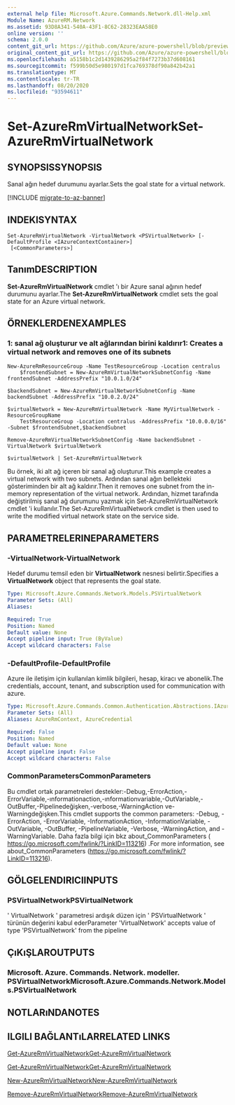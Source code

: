 ```yaml
---
external help file: Microsoft.Azure.Commands.Network.dll-Help.xml
Module Name: AzureRM.Network
ms.assetid: 93D8A341-540A-43F1-8C62-28323EAA58E0
online version: ''
schema: 2.0.0
content_git_url: https://github.com/Azure/azure-powershell/blob/preview/src/ResourceManager/Network/Commands.Network/help/Set-AzureRmVirtualNetwork.md
original_content_git_url: https://github.com/Azure/azure-powershell/blob/preview/src/ResourceManager/Network/Commands.Network/help/Set-AzureRmVirtualNetwork.md
ms.openlocfilehash: a5158b1c2d1439286295a2f84f7273b37d608161
ms.sourcegitcommit: f599b50d5e980197d1fca769378df90a842b42a1
ms.translationtype: MT
ms.contentlocale: tr-TR
ms.lasthandoff: 08/20/2020
ms.locfileid: "93594611"
---
```

# <span data-ttu-id="2da1c-101">Set-AzureRmVirtualNetwork</span><span class="sxs-lookup"><span data-stu-id="2da1c-101">Set-AzureRmVirtualNetwork</span></span>

## <span data-ttu-id="2da1c-102">SYNOPSIS</span><span class="sxs-lookup"><span data-stu-id="2da1c-102">SYNOPSIS</span></span>
<span data-ttu-id="2da1c-103">Sanal ağın hedef durumunu ayarlar.</span><span class="sxs-lookup"><span data-stu-id="2da1c-103">Sets the goal state for a virtual network.</span></span>

[!INCLUDE [migrate-to-az-banner](../../includes/migrate-to-az-banner.md)]

## <span data-ttu-id="2da1c-104">INDEKI</span><span class="sxs-lookup"><span data-stu-id="2da1c-104">SYNTAX</span></span>

```
Set-AzureRmVirtualNetwork -VirtualNetwork <PSVirtualNetwork> [-DefaultProfile <IAzureContextContainer>]
 [<CommonParameters>]
```

## <span data-ttu-id="2da1c-105">Tanım</span><span class="sxs-lookup"><span data-stu-id="2da1c-105">DESCRIPTION</span></span>
<span data-ttu-id="2da1c-106">**Set-AzureRmVirtualNetwork** cmdlet 'ı bir Azure sanal ağının hedef durumunu ayarlar.</span><span class="sxs-lookup"><span data-stu-id="2da1c-106">The **Set-AzureRmVirtualNetwork** cmdlet sets the goal state for an Azure virtual network.</span></span>

## <span data-ttu-id="2da1c-107">ÖRNEKLERDEN</span><span class="sxs-lookup"><span data-stu-id="2da1c-107">EXAMPLES</span></span>

### <span data-ttu-id="2da1c-108">1: sanal ağ oluşturur ve alt ağlarından birini kaldırır</span><span class="sxs-lookup"><span data-stu-id="2da1c-108">1: Creates a virtual network and removes one of its subnets</span></span>
```
New-AzureRmResourceGroup -Name TestResourceGroup -Location centralus
    $frontendSubnet = New-AzureRmVirtualNetworkSubnetConfig -Name frontendSubnet -AddressPrefix "10.0.1.0/24"

$backendSubnet = New-AzureRmVirtualNetworkSubnetConfig -Name backendSubnet -AddressPrefix "10.0.2.0/24"

$virtualNetwork = New-AzureRmVirtualNetwork -Name MyVirtualNetwork -ResourceGroupName 
    TestResourceGroup -Location centralus -AddressPrefix "10.0.0.0/16" -Subnet $frontendSubnet,$backendSubnet

Remove-AzureRmVirtualNetworkSubnetConfig -Name backendSubnet -VirtualNetwork $virtualNetwork

$virtualNetwork | Set-AzureRmVirtualNetwork
```

<span data-ttu-id="2da1c-109">Bu örnek, iki alt ağ içeren bir sanal ağ oluşturur.</span><span class="sxs-lookup"><span data-stu-id="2da1c-109">This example creates a virtual network with two subnets.</span></span> <span data-ttu-id="2da1c-110">Ardından sanal ağın bellekteki gösteriminden bir alt ağ kaldırır.</span><span class="sxs-lookup"><span data-stu-id="2da1c-110">Then it removes one subnet from the in-memory representation of the virtual network.</span></span> <span data-ttu-id="2da1c-111">Ardından, hizmet tarafında değiştirilmiş sanal ağ durumunu yazmak için Set-AzureRmVirtualNetwork cmdlet 'i kullanılır.</span><span class="sxs-lookup"><span data-stu-id="2da1c-111">The Set-AzureRmVirtualNetwork cmdlet is then used to write the modified virtual network state on the service side.</span></span>

## <span data-ttu-id="2da1c-112">PARAMETRELERINE</span><span class="sxs-lookup"><span data-stu-id="2da1c-112">PARAMETERS</span></span>

### <span data-ttu-id="2da1c-113">-VirtualNetwork</span><span class="sxs-lookup"><span data-stu-id="2da1c-113">-VirtualNetwork</span></span>
<span data-ttu-id="2da1c-114">Hedef durumu temsil eden bir **VirtualNetwork** nesnesi belirtir.</span><span class="sxs-lookup"><span data-stu-id="2da1c-114">Specifies a **VirtualNetwork** object that represents the goal state.</span></span>

```yaml
Type: Microsoft.Azure.Commands.Network.Models.PSVirtualNetwork
Parameter Sets: (All)
Aliases: 

Required: True
Position: Named
Default value: None
Accept pipeline input: True (ByValue)
Accept wildcard characters: False
```

### <span data-ttu-id="2da1c-115">-DefaultProfile</span><span class="sxs-lookup"><span data-stu-id="2da1c-115">-DefaultProfile</span></span>
<span data-ttu-id="2da1c-116">Azure ile iletişim için kullanılan kimlik bilgileri, hesap, kiracı ve abonelik.</span><span class="sxs-lookup"><span data-stu-id="2da1c-116">The credentials, account, tenant, and subscription used for communication with azure.</span></span>

```yaml
Type: Microsoft.Azure.Commands.Common.Authentication.Abstractions.IAzureContextContainer
Parameter Sets: (All)
Aliases: AzureRmContext, AzureCredential

Required: False
Position: Named
Default value: None
Accept pipeline input: False
Accept wildcard characters: False
```

### <span data-ttu-id="2da1c-117">CommonParameters</span><span class="sxs-lookup"><span data-stu-id="2da1c-117">CommonParameters</span></span>
<span data-ttu-id="2da1c-118">Bu cmdlet ortak parametreleri destekler:-Debug,-ErrorAction,-ErrorVariable,-ınformationaction,-ınformationvariable,-OutVariable,-OutBuffer,-Pipelinedeğişken,-verbose,-WarningAction ve-Warningdeğişken.</span><span class="sxs-lookup"><span data-stu-id="2da1c-118">This cmdlet supports the common parameters: -Debug, -ErrorAction, -ErrorVariable, -InformationAction, -InformationVariable, -OutVariable, -OutBuffer, -PipelineVariable, -Verbose, -WarningAction, and -WarningVariable.</span></span> <span data-ttu-id="2da1c-119">Daha fazla bilgi için bkz about_CommonParameters ( https://go.microsoft.com/fwlink/?LinkID=113216) .</span><span class="sxs-lookup"><span data-stu-id="2da1c-119">For more information, see about_CommonParameters (https://go.microsoft.com/fwlink/?LinkID=113216).</span></span>

## <span data-ttu-id="2da1c-120">GÖLGELENDIRICI</span><span class="sxs-lookup"><span data-stu-id="2da1c-120">INPUTS</span></span>

### <span data-ttu-id="2da1c-121">PSVirtualNetwork</span><span class="sxs-lookup"><span data-stu-id="2da1c-121">PSVirtualNetwork</span></span>
<span data-ttu-id="2da1c-122">' VirtualNetwork ' parametresi ardışık düzen için ' PSVirtualNetwork ' türünün değerini kabul eder</span><span class="sxs-lookup"><span data-stu-id="2da1c-122">Parameter 'VirtualNetwork' accepts value of type 'PSVirtualNetwork' from the pipeline</span></span>

## <span data-ttu-id="2da1c-123">ÇıKıŞLAR</span><span class="sxs-lookup"><span data-stu-id="2da1c-123">OUTPUTS</span></span>

### <span data-ttu-id="2da1c-124">Microsoft. Azure. Commands. Network. modeller. PSVirtualNetwork</span><span class="sxs-lookup"><span data-stu-id="2da1c-124">Microsoft.Azure.Commands.Network.Models.PSVirtualNetwork</span></span>

## <span data-ttu-id="2da1c-125">NOTLARıNDA</span><span class="sxs-lookup"><span data-stu-id="2da1c-125">NOTES</span></span>

## <span data-ttu-id="2da1c-126">ILGILI BAĞLANTıLAR</span><span class="sxs-lookup"><span data-stu-id="2da1c-126">RELATED LINKS</span></span>

[<span data-ttu-id="2da1c-127">Get-AzureRmVirtualNetwork</span><span class="sxs-lookup"><span data-stu-id="2da1c-127">Get-AzureRmVirtualNetwork</span></span>](./Get-AzureRmVirtualNetwork.md)

[<span data-ttu-id="2da1c-128">Get-AzureRmVirtualNetwork</span><span class="sxs-lookup"><span data-stu-id="2da1c-128">Get-AzureRmVirtualNetwork</span></span>](./Get-AzureRmVirtualNetwork.md)

[<span data-ttu-id="2da1c-129">New-AzureRmVirtualNetwork</span><span class="sxs-lookup"><span data-stu-id="2da1c-129">New-AzureRmVirtualNetwork</span></span>](./New-AzureRmVirtualNetwork.md)

[<span data-ttu-id="2da1c-130">Remove-AzureRmVirtualNetwork</span><span class="sxs-lookup"><span data-stu-id="2da1c-130">Remove-AzureRmVirtualNetwork</span></span>](./Remove-AzureRmVirtualNetwork.md)


